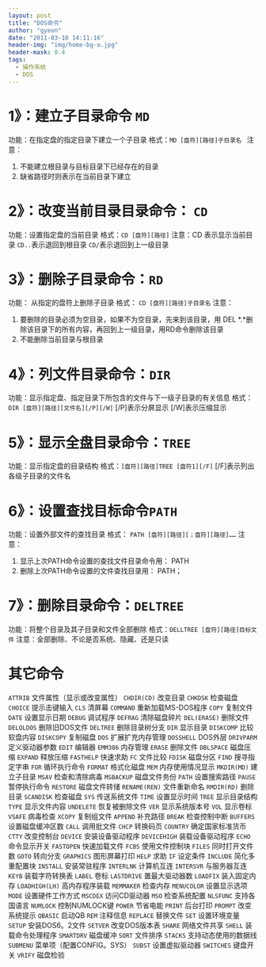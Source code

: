 ```yaml
---
layout: post
title: "DOS命令"
author: "gyeon"
date: "2011-03-10 14:11:16"
header-img: "img/home-bg-o.jpg"
header-mask: 0.4
tags:
  - 操作系统
  - DOS
---
```


# 1》：建立子目录命令 `MD`  
功能：在指定盘的指定目录下建立一个子目录 
格式：`MD [盘符][路径]子目录名 `
注意：
1. 不能建立根目录与目标目录下已经存在的目录 
2. 缺省路径时则表示在当前目录下建立 

# 2》：改变当前目录目录命令： `CD`
功能：设置指定盘的当前目录 
格式：`CD [盘符][路径]`
注意：CD 表示显示当前目录 
`CD..`表示退回到根目录 
`CD/`表示退回到上一级目录 

# 3》：删除子目录命令：`RD` 
功能： 从指定的盘符上删除子目录 
格式： `CD [盘符][路径]子目录名` 
注意：
1. 要删除的目录必须为空目录，如果不为空目录，先来到该目录，用 DEL *.*删除该目录下的所有内容，再回到上一级目录，用RD命令删除该目录
2. 不能删除当前目录与根目录 

# 4》：列文件目录命令：`DIR`
功能：显示指定盘、指定目录下所包含的文件与下一级子目录的有关信息 
格式：`DIR [盘符][路径][文件名][/P][/W]`
[/P]表示分屏显示
[/W]表示压缩显示

# 5》：显示全盘目录命令：`TREE` 
功能：显示指定盘的目录结构 
格式：`[盘符][路径]TREE [盘符1][/F]`
[/F]表示列出各级子目录的文件名 

# 6》：设置查找目标命令`PATH` 
功能：设置外部文件的查找目录
格式： `PATH [盘符][路径][；盘符][路径]……`
注意：
1. 显示上次PATH命令设置的查找文件目录命令用： 
PATH 
2. 删除上次PATH命令设置的文件查找目录用： 
 PATH； 

# 7》：删除目录命令：`DELTREE`
功能：将整个目录及其子目录和文件全部删除
格式：`DELLTREE [盘符][路径]目标文件`
注意：全部删除、不论是否系统、隐藏、还是只读

# 其它命令
`ATTRIB` 文件属性（显示或改变属性）
`CHDIR(CD)` 改变目录
`CHKDSK` 检查磁盘
`CHOICE` 提示击键输入
`CLS` 清屏幕
`COMMAND` 重新加载MS-DOS程序
`COPY` 复制文件
`DATE` 设置显示日期
`DEBUG` 调试程序
`DEFRAG` 清除磁盘碎片
`DEL(ERASE)` 删除文件
`DELOLDOS` 删除旧DOS文件
`DELTREE` 删除目录树分支
`DIR` 显示目录
`DISKCOMP` 比较软盘内容
`DISKCOPY` 复制磁盘
`DOS` 扩展扩充内存管理
`DOSSHELL` DOS外层
`DRIVPARM` 定义驱动器参数
`EDIT` 编辑器
`EMM386` 内存管理
`ERASE` 删除文件
`DBLSPACE` 磁盘压缩
`EXPAND` 释放压缩
`FASTHELP` 快速求助
`FC` 文件比较
`FDISK` 磁盘分区
`FIND` 搜寻指定字串
`FOR` 循环执行命令
`FORMAT` 格式化磁盘
`MEM` 内存使用情况显示
`MKDIR(MD)` 建立子目录
`MSAV` 检查和清除病毒
`MSBACKUP` 磁盘文件务份
`PATH` 设置搜索路径
`PAUSE` 暂停执行命令
`RESTORE` 磁盘文件转储
`RENAME(REN)` 文件重新命名
`RMDIR(RD)` 删除目录
`SCANDISK` 检查磁盘
`SYS` 传送系统文件
`TIME` 设置显示时间
`TREE` 显示目录结构
`TYPE` 显示文件内容
`UNDELETE` 恢复被删除文件
`VER` 显示系统版本号
`VOL` 显示卷标
`VSAFE` 病毒检查
`XCOPY` 复制组文件
`APPEND` 补充路径
`BREAK` 检查控制中断
`BUFFERS` 设置磁盘缓冲区数
`CALL` 调用批文件
`CHCP` 转换码页
`COUNTRY` 确定国家标准货币
`CTTY` 改变控制台
`DEVICE` 安装设备驱动程序
`DEVICEHIGH` 装载设备驱动程序
`ECHO` 命令显示开关
`FASTOPEN` 快速加载文件
`FCBS` 使用文件控制块
`FILES` 同时打开文件数
`GOTO` 转向分支
`GRAPHICS` 图形屏幕打印
`HELP` 求助
`IF` 设定条件
`INCLUDE` 简化多重配置块
`INSTALL` 安装常驻程序
`INTERLNK` 计算机互连
`INTERSVR` 与服务器互连
`KEYB` 装载字符转换表
`LABEL` 卷标
`LASTDRIVE` 置最大驱动器数
`LOADFIX` 装入固定内存
`LOADHIGH(LH)` 高内存程序装载
`MEMMAKER` 检查内存
`MENUCOLOR` 设置显示选项
`MODE` 设置硬件工作方式
`MSCDEX` 访问CD驱动器
`MSO` 检查系统配置
`NLSFUNC` 支持各国语言
`NUMLOCK` 控制NUMLOCK键
`POWER` 节省电能
`PRINT` 后台打印
`PROMPT` 改变系统提示
`QBASIC` 启动QB
`REM` 注释信息
`REPLACE` 替换文件
`SET` 设置环境变量
`SETUP` 安装DOS6。2文件
`SETVER` 改变DOS版本表
`SHARE` 网络文件共享
`SHELL` 装载命令处理程序
`SMARTDRV` 磁盘缓冲
`SORT` 文件排序
`STACKS` 支持动态使用的数据线
`SUBMENU` 菜单项（配置CONFIG。SYS）
`SUBST` 设置虚拟驱动器
`SWITCHES` 键盘开关
`VRIFY` 磁盘检验
